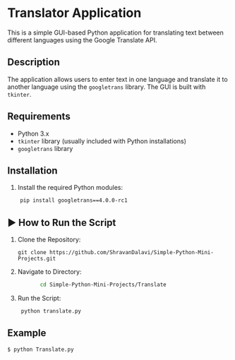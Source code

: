 # Translator Application

This is a simple GUI-based Python application for translating text between different languages using the Google Translate API.

## Description

The application allows users to enter text in one language and translate it to another language using the `googletrans` library. The GUI is built with `tkinter`.

## Requirements

- Python 3.x
- `tkinter` library (usually included with Python installations)
- `googletrans` library

## Installation

1. Install the required Python modules:
```bash
    pip install googletrans==4.0.0-rc1
```

## ▶️ How to Run the Script
1. Clone the Repository:
   ```
   git clone https://github.com/ShravanDalavi/Simple-Python-Mini-Projects.git
   ```
2. Navigate to Directory:
   ```bash 
          cd Simple-Python-Mini-Projects/Translate
   ```
3. Run the Script:
   ```bash 
    python translate.py
   ```

## Example

```bash
$ python Translate.py
```

